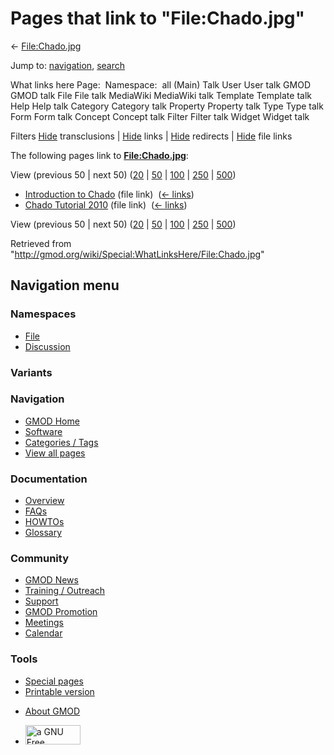 <div id="mw-page-base" class="noprint">

</div>

<div id="mw-head-base" class="noprint">

</div>

<div id="content" class="mw-body" role="main">

<span id="top"></span>

<div id="mw-js-message" style="display:none;">

</div>



# <span dir="auto">Pages that link to "File:Chado.jpg"</span>

<div id="bodyContent">

<div id="contentSub">

← [File:Chado.jpg](/wiki/File:Chado.jpg "File:Chado.jpg")

</div>

<div id="jump-to-nav" class="mw-jump">

Jump to: [navigation](#mw-navigation), [search](#p-search)

</div>

<div id="mw-content-text">

What links here Page:  Namespace:  all (Main) Talk User User talk GMOD
GMOD talk File File talk MediaWiki MediaWiki talk Template Template talk
Help Help talk Category Category talk Property Property talk Type Type
talk Form Form talk Concept Concept talk Filter Filter talk Widget
Widget talk

Filters
[Hide](/mediawiki/index.php?title=Special:WhatLinksHere/File:Chado.jpg&hidetrans=1 "Special:WhatLinksHere/File:Chado.jpg")
transclusions \|
[Hide](/mediawiki/index.php?title=Special:WhatLinksHere/File:Chado.jpg&hidelinks=1 "Special:WhatLinksHere/File:Chado.jpg")
links \|
[Hide](/mediawiki/index.php?title=Special:WhatLinksHere/File:Chado.jpg&hideredirs=1 "Special:WhatLinksHere/File:Chado.jpg")
redirects \|
[Hide](/mediawiki/index.php?title=Special:WhatLinksHere/File:Chado.jpg&hideimages=1 "Special:WhatLinksHere/File:Chado.jpg")
file links

The following pages link to
**[File:Chado.jpg](/wiki/File:Chado.jpg "File:Chado.jpg")**:

View (previous 50 \| next 50)
([20](/mediawiki/index.php?title=Special:WhatLinksHere/File:Chado.jpg&limit=20 "Special:WhatLinksHere/File:Chado.jpg")
\|
[50](/mediawiki/index.php?title=Special:WhatLinksHere/File:Chado.jpg&limit=50 "Special:WhatLinksHere/File:Chado.jpg")
\|
[100](/mediawiki/index.php?title=Special:WhatLinksHere/File:Chado.jpg&limit=100 "Special:WhatLinksHere/File:Chado.jpg")
\|
[250](/mediawiki/index.php?title=Special:WhatLinksHere/File:Chado.jpg&limit=250 "Special:WhatLinksHere/File:Chado.jpg")
\|
[500](/mediawiki/index.php?title=Special:WhatLinksHere/File:Chado.jpg&limit=500 "Special:WhatLinksHere/File:Chado.jpg"))

- [Introduction to
  Chado](/wiki/Introduction_to_Chado "Introduction to Chado") (file
  link) ‎ <span class="mw-whatlinkshere-tools">([←
  links](/mediawiki/index.php?title=Special:WhatLinksHere&target=Introduction+to+Chado "Special:WhatLinksHere"))</span>
- [Chado Tutorial 2010](/wiki/Chado_Tutorial_2010 "Chado Tutorial 2010")
  (file link) ‎ <span class="mw-whatlinkshere-tools">([←
  links](/mediawiki/index.php?title=Special:WhatLinksHere&target=Chado+Tutorial+2010 "Special:WhatLinksHere"))</span>

View (previous 50 \| next 50)
([20](/mediawiki/index.php?title=Special:WhatLinksHere/File:Chado.jpg&limit=20 "Special:WhatLinksHere/File:Chado.jpg")
\|
[50](/mediawiki/index.php?title=Special:WhatLinksHere/File:Chado.jpg&limit=50 "Special:WhatLinksHere/File:Chado.jpg")
\|
[100](/mediawiki/index.php?title=Special:WhatLinksHere/File:Chado.jpg&limit=100 "Special:WhatLinksHere/File:Chado.jpg")
\|
[250](/mediawiki/index.php?title=Special:WhatLinksHere/File:Chado.jpg&limit=250 "Special:WhatLinksHere/File:Chado.jpg")
\|
[500](/mediawiki/index.php?title=Special:WhatLinksHere/File:Chado.jpg&limit=500 "Special:WhatLinksHere/File:Chado.jpg"))

</div>

<div class="printfooter">

Retrieved from
"<http://gmod.org/wiki/Special:WhatLinksHere/File:Chado.jpg>"

</div>

<div id="catlinks" class="catlinks catlinks-allhidden">

</div>

<div class="visualClear">

</div>

</div>

</div>

<div id="mw-navigation">

## Navigation menu

<div id="mw-head">



<div id="left-navigation">

<div id="p-namespaces" class="vectorTabs" role="navigation"
aria-labelledby="p-namespaces-label">

### Namespaces

- <span id="ca-nstab-image"><a href="/wiki/File:Chado.jpg" accesskey="c"
  title="View the file page [c]">File</a></span>
- <span id="ca-talk"><a
  href="/mediawiki/index.php?title=File_talk:Chado.jpg&amp;action=edit&amp;redlink=1"
  accesskey="t"
  title="Discussion about the content page [t]">Discussion</a></span>

</div>

<div id="p-variants" class="vectorMenu emptyPortlet" role="navigation"
aria-labelledby="p-variants-label">

### 

### Variants[](#)

<div class="menu">

</div>

</div>

</div>

<div id="right-navigation">





</div>



</div>

</div>

</div>

<div id="mw-panel">

<div id="p-logo" role="banner">

<a href="/wiki/Main_Page"
style="background-image: url(http://gmod.org/images/GMOD-cogs.png);"
title="Visit the main page"></a>

</div>

<div id="p-Navigation" class="portal" role="navigation"
aria-labelledby="p-Navigation-label">

### Navigation

<div class="body">

- <span id="n-GMOD-Home">[GMOD Home](/wiki/Main_Page)</span>
- <span id="n-Software">[Software](/wiki/GMOD_Components)</span>
- <span id="n-Categories-.2F-Tags">[Categories /
  Tags](/wiki/Categories)</span>
- <span id="n-View-all-pages">[View all
  pages](/wiki/Special:AllPages)</span>

</div>

</div>

<div id="p-Documentation" class="portal" role="navigation"
aria-labelledby="p-Documentation-label">

### Documentation

<div class="body">

- <span id="n-Overview">[Overview](/wiki/Overview)</span>
- <span id="n-FAQs">[FAQs](/wiki/Category:FAQ)</span>
- <span id="n-HOWTOs">[HOWTOs](/wiki/Category:HOWTO)</span>
- <span id="n-Glossary">[Glossary](/wiki/Glossary)</span>

</div>

</div>

<div id="p-Community" class="portal" role="navigation"
aria-labelledby="p-Community-label">

### Community

<div class="body">

- <span id="n-GMOD-News">[GMOD News](/wiki/GMOD_News)</span>
- <span id="n-Training-.2F-Outreach">[Training /
  Outreach](/wiki/Training_and_Outreach)</span>
- <span id="n-Support">[Support](/wiki/Support)</span>
- <span id="n-GMOD-Promotion">[GMOD
  Promotion](/wiki/GMOD_Promotion)</span>
- <span id="n-Meetings">[Meetings](/wiki/Meetings)</span>
- <span id="n-Calendar">[Calendar](/wiki/Calendar)</span>

</div>

</div>

<div id="p-tb" class="portal" role="navigation"
aria-labelledby="p-tb-label">

### Tools

<div class="body">

- <span id="t-specialpages"><a href="/wiki/Special:SpecialPages" accesskey="q"
  title="A list of all special pages [q]">Special pages</a></span>
- <span id="t-print"><a
  href="/mediawiki/index.php?title=Special:WhatLinksHere/File:Chado.jpg&amp;printable=yes"
  rel="alternate" accesskey="p"
  title="Printable version of this page [p]">Printable version</a></span>

</div>

</div>

</div>

</div>

<div id="footer" role="contentinfo">

- <span id="footer-places-about">[About
  GMOD](/wiki/GMOD:About "GMOD:About")</span>

<!-- -->

- <span id="footer-copyrightico">[<img src="http://www.gnu.org/graphics/gfdl-logo-small.png" width="88"
  height="31" alt="a GNU Free Documentation License" />](http://www.gnu.org/licenses/fdl-1.3.html)</span>


<div style="clear:both">

</div>

</div>
